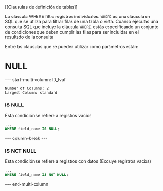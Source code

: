 [[Clausulas de definición de tablas]]

La cláusula WHERE  filtra registros individuales.
`WHERE` es una cláusula en SQL que se utiliza para filtrar filas de una tabla o vista. Cuando ejecutas una consulta SQL que incluye la cláusula `WHERE`, estás especificando un conjunto de condiciones que deben cumplir las filas para ser incluidas en el resultado de la consulta.

Entre las clausulas que se pueden utilizar como parámetros están:
# NULL
--- start-multi-column: ID_lvaf
```column-settings
Number of Columns: 2
Largest Column: standard
```

### IS NULL
Esta condición se refiere a registros vacios
```sql
...
WHERE field_name IS NULL;
```

--- column-break ---
### IS NOT NULL
Esta condición se refiere a registros con datos (Excluye registros vacios)
```sql
...
WHERE field_name IS NOT NULL;
```



--- end-multi-column


